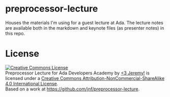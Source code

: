 # preprocessor-lecture
Houses the materials I'm using for a guest lecture at Ada. The lecture notes are available both in the markdown and keynote files (as presenter notes) in this repo.

# License
<a rel="license" href="http://creativecommons.org/licenses/by-nc-sa/4.0/"><img alt="Creative Commons License" style="border-width:0" src="https://i.creativecommons.org/l/by-nc-sa/4.0/80x15.png" /></a><br /><span xmlns:dct="http://purl.org/dc/terms/" href="http://purl.org/dc/dcmitype/Sound" property="dct:title" rel="dct:type">Preprocessor Lecture for Ada Developers Academy</span> by <a xmlns:cc="http://creativecommons.org/ns#" href="https://github.com/jnf" property="cc:attributionName" rel="cc:attributionURL"><3 Jeremy!</a> is licensed under a <a rel="license" href="http://creativecommons.org/licenses/by-nc-sa/4.0/">Creative Commons Attribution-NonCommercial-ShareAlike 4.0 International License</a>.<br />Based on a work at <a xmlns:dct="http://purl.org/dc/terms/" href="https://github.com/jnf/preprocessor-lecture" rel="dct:source">https://github.com/jnf/preprocessor-lecture</a>.
